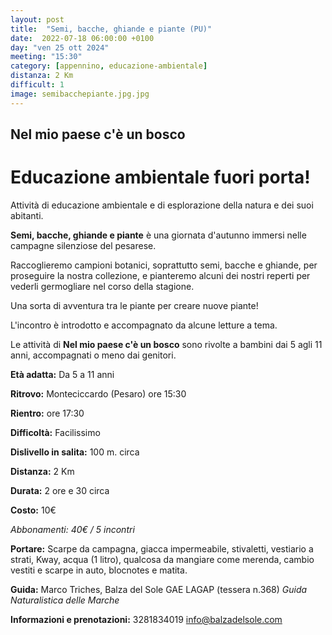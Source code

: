 ```yaml
---
layout: post
title:  "Semi, bacche, ghiande e piante (PU)"
date:  2022-07-18 06:00:00 +0100
day: "ven 25 ott 2024"
meeting: "15:30"
category: [appennino, educazione-ambientale]
distanza: 2 Km
difficult: 1
image: semibacchepiante.jpg.jpg
---
```


## Nel mio paese c'è un bosco

# Educazione ambientale fuori porta! 

Attività di educazione ambientale e di esplorazione della natura e dei suoi abitanti.

**Semi, bacche, ghiande e piante** è una giornata d'autunno immersi nelle campagne silenziose del pesarese.

Raccoglieremo campioni botanici, soprattutto semi, bacche e ghiande, per proseguire la nostra collezione, e pianteremo alcuni dei nostri reperti per vederli germogliare nel corso della stagione.

Una sorta di avventura tra le piante per creare nuove piante!

L'incontro è introdotto e accompagnato da alcune letture a tema.

Le attività di **Nel mio paese c'è un bosco** sono rivolte a bambini dai 5 agli 11 anni, accompagnati o meno dai genitori.


**Età adatta:** Da 5 a 11 anni 

**Ritrovo:** Monteciccardo (Pesaro) ore 15:30

**Rientro:** ore 17:30

**Difficoltà:** Facilissimo 

**Dislivello in salita:**  100 m. circa

**Distanza:** 2 Km

**Durata:** 2 ore e 30 circa

**Costo:** 10€

*Abbonamenti: 40€ / 5 incontri*

**Portare:** Scarpe da campagna, giacca impermeabile, stivaletti, vestiario a strati, Kway, acqua (1 litro), qualcosa da mangiare come merenda, cambio vestiti e scarpe in auto, blocnotes e matita. 

**Guida:** Marco Triches, Balza del Sole GAE LAGAP (tessera n.368)
*Guida Naturalistica delle Marche*

**Informazioni e prenotazioni:** 3281834019 info@balzadelsole.com
